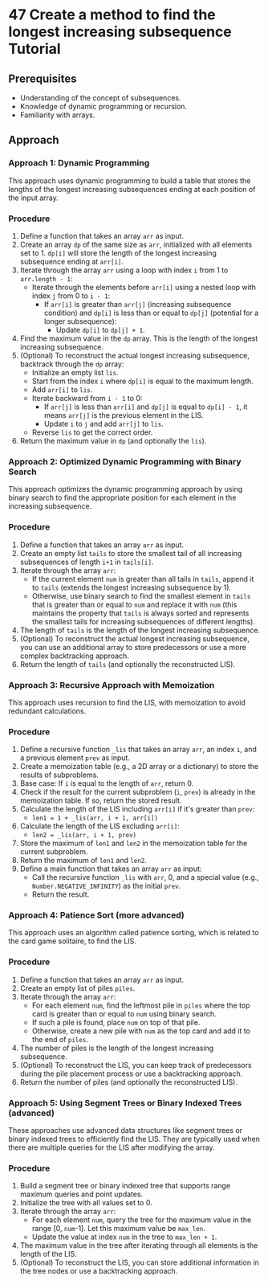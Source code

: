 # 47 Create a method to find the longest increasing subsequence Tutorial

## Prerequisites

*   Understanding of the concept of subsequences.
*   Knowledge of dynamic programming or recursion.
*   Familiarity with arrays.

## Approach

### Approach 1: Dynamic Programming

This approach uses dynamic programming to build a table that stores the lengths of the longest increasing subsequences ending at each position of the input array.

### Procedure

1. Define a function that takes an array `arr` as input.
2. Create an array `dp` of the same size as `arr`, initialized with all elements set to 1. `dp[i]` will store the length of the longest increasing subsequence ending at `arr[i]`.
3. Iterate through the array `arr` using a loop with index `i` from 1 to `arr.length - 1`:
    *   Iterate through the elements before `arr[i]` using a nested loop with index `j` from 0 to `i - 1`:
        *   If `arr[i]` is greater than `arr[j]` (increasing subsequence condition) and `dp[i]` is less than or equal to `dp[j]` (potential for a longer subsequence):
            *   Update `dp[i]` to `dp[j] + 1`.
4. Find the maximum value in the `dp` array. This is the length of the longest increasing subsequence.
5. (Optional) To reconstruct the actual longest increasing subsequence, backtrack through the `dp` array:
    *   Initialize an empty list `lis`.
    *   Start from the index `i` where `dp[i]` is equal to the maximum length.
    *   Add `arr[i]` to `lis`.
    *   Iterate backward from `i - 1` to 0:
        *   If `arr[j]` is less than `arr[i]` and `dp[j]` is equal to `dp[i] - 1`, it means `arr[j]` is the previous element in the LIS.
        *   Update `i` to `j` and add `arr[j]` to `lis`.
    *   Reverse `lis` to get the correct order.
6. Return the maximum value in `dp` (and optionally the `lis`).

### Approach 2: Optimized Dynamic Programming with Binary Search

This approach optimizes the dynamic programming approach by using binary search to find the appropriate position for each element in the increasing subsequence.

### Procedure

1. Define a function that takes an array `arr` as input.
2. Create an empty list `tails` to store the smallest tail of all increasing subsequences of length `i+1` in `tails[i]`.
3. Iterate through the array `arr`:
    *   If the current element `num` is greater than all tails in `tails`, append it to `tails` (extends the longest increasing subsequence by 1).
    *   Otherwise, use binary search to find the smallest element in `tails` that is greater than or equal to `num` and replace it with `num` (this maintains the property that `tails` is always sorted and represents the smallest tails for increasing subsequences of different lengths).
4. The length of `tails` is the length of the longest increasing subsequence.
5. (Optional) To reconstruct the actual longest increasing subsequence, you can use an additional array to store predecessors or use a more complex backtracking approach.
6. Return the length of `tails` (and optionally the reconstructed LIS).

### Approach 3: Recursive Approach with Memoization

This approach uses recursion to find the LIS, with memoization to avoid redundant calculations.

### Procedure

1. Define a recursive function `_lis` that takes an array `arr`, an index `i`, and a previous element `prev` as input.
2. Create a memoization table (e.g., a 2D array or a dictionary) to store the results of subproblems.
3. Base case: If `i` is equal to the length of `arr`, return 0.
4. Check if the result for the current subproblem (`i`, `prev`) is already in the memoization table. If so, return the stored result.
5. Calculate the length of the LIS including `arr[i]` if it's greater than `prev`:
    *   `len1 = 1 + _lis(arr, i + 1, arr[i])`
6. Calculate the length of the LIS excluding `arr[i]`:
    *   `len2 = _lis(arr, i + 1, prev)`
7. Store the maximum of `len1` and `len2` in the memoization table for the current subproblem.
8. Return the maximum of `len1` and `len2`.
9. Define a main function that takes an array `arr` as input:
    *   Call the recursive function `_lis` with `arr`, 0, and a special value (e.g., `Number.NEGATIVE_INFINITY`) as the initial `prev`.
    *   Return the result.

### Approach 4: Patience Sort (more advanced)

This approach uses an algorithm called patience sorting, which is related to the card game solitaire, to find the LIS.

### Procedure

1. Define a function that takes an array `arr` as input.
2. Create an empty list of piles `piles`.
3. Iterate through the array `arr`:
    *   For each element `num`, find the leftmost pile in `piles` where the top card is greater than or equal to `num` using binary search.
    *   If such a pile is found, place `num` on top of that pile.
    *   Otherwise, create a new pile with `num` as the top card and add it to the end of `piles`.
4. The number of piles is the length of the longest increasing subsequence.
5. (Optional) To reconstruct the LIS, you can keep track of predecessors during the pile placement process or use a backtracking approach.
6. Return the number of piles (and optionally the reconstructed LIS).

### Approach 5: Using Segment Trees or Binary Indexed Trees (advanced)

These approaches use advanced data structures like segment trees or binary indexed trees to efficiently find the LIS. They are typically used when there are multiple queries for the LIS after modifying the array.

### Procedure

1. Build a segment tree or binary indexed tree that supports range maximum queries and point updates.
2. Initialize the tree with all values set to 0.
3. Iterate through the array `arr`:
    *   For each element `num`, query the tree for the maximum value in the range [0, `num`-1]. Let this maximum value be `max_len`.
    *   Update the value at index `num` in the tree to `max_len + 1`.
4. The maximum value in the tree after iterating through all elements is the length of the LIS.
5. (Optional) To reconstruct the LIS, you can store additional information in the tree nodes or use a backtracking approach.
